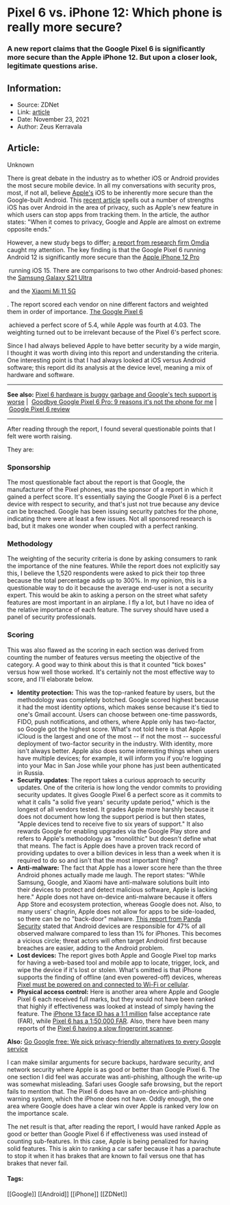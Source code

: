 # Pixel 6 vs. iPhone 12: Which phone is really more secure?
### A new report claims that the Google Pixel 6 is significantly more secure than the Apple iPhone 12. But upon a closer look, legitimate questions arise.

## Information:
+ Source: ZDNet
+ Link: [article](https://www.zdnet.com/article/dissecting-the-pixel-6-vs-iphone-security-debate/)
+ Date: November 23, 2021
+ Author: Zeus Kerravala


## Article:
Unknown


There is great debate in the industry as to whether iOS or Android provides the most secure mobile device. In all my conversations with security pros, most, if not all, believe [Apple's](https://www.apple.com/) iOS to be inherently more secure than the Google-built Android. This [recent article](https://www.xda-developers.com/ios-better-operating-system-android/) spells out a number of strengths iOS has over Android in the area of privacy, such as Apple's new feature in which users can stop apps from tracking them. In the article, the author states: "When it comes to privacy, Google and Apple are almost on extreme opposite ends." 

However, a new study begs to differ; [a report from research firm Omdia](https://omdia.tech.informa.com/commissioned-research/articles/omdia-consumer-mobile-security-scorecard) caught my attention. The key finding is that the Google Pixel 6 running Android 12 is significantly more secure than the [Apple iPhone 12 Pro](https://shop-links.co/link/?url=https%3A%2F%2Fwww.bestbuy.com%2Fsite%2Fsearchpage.jsp%3Fst%3Diphone12pro%26_dyncharset%3DUTF-8%26_dynSessConf%3D%26id%3Dpcat17071%26type%3Dpage%26sc%3DGlobal%26cp%3D1%26nrp%3D%26sp%3D%26qp%3D%26list%3Dn%26af%3Dtrue%26iht%3Dy%26usc%3DAll%2BCategories%26ks%3D960%26keys%3Dkeys&publisher_slug=cnet&article_name=pixel%206%20vs.%20iphone%2012%3A%20which%20phone%20is%20really%20more%20secure%3F&article_url=https%3A%2F%2Fwww.zdnet.com%2Farticle%2Fdissecting-the-pixel-6-vs-iphone-security-debate%2F&exclusive=1&u1=zd-__COM_CLICK_ID__-dtp) 
 
  running iOS 15. There are comparisons to two other Android-based phones: the [Samsung Galaxy S21 Ultra](https://shop-links.co/link/?url=https%3A%2F%2Fwww.samsung.com%2Fus%2Fsmartphones%2Fgalaxy-s21-5g%2Fbuy%2Fgalaxy-s21-ultra-5g-128gb-unlocked-sm-g998uzkaxaa%2F%3Flink%3Dgalaxy-s21-ultra-5g%2F&publisher_slug=cnet&article_name=pixel%206%20vs.%20iphone%2012%3A%20which%20phone%20is%20really%20more%20secure%3F&article_url=https%3A%2F%2Fwww.zdnet.com%2Farticle%2Fdissecting-the-pixel-6-vs-iphone-security-debate%2F&exclusive=1&u1=zd-__COM_CLICK_ID__-dtp) 
 
  and the [Xiaomi Mi 11 5G](https://assoc-redirect.amazon.com/g/r/https://www.amazon.com/Xiaomi-Factory-Unlocked-Compatible-International/dp/B093HFF5FR?tag=zd-buy-button-20&ascsubtag=__COM_CLICK_ID__%7C8c214ff5-d42c-4cac-ab61-8f00a35b903b%7Cdtp) 
 
 . The report scored each vendor on nine different factors and weighted them in order of importance. [The Google Pixel 6](https://store.google.com/us/config/pixel_6?hl=en-US) 
 
  achieved a perfect score of 5.4, while Apple was fourth at 4.03. The weighting turned out to be irrelevant because of the Pixel 6's perfect score.

Since I had always believed Apple to have better security by a wide margin, I thought it was worth diving into this report and understanding the criteria. One interesting point is that I had always looked at iOS versus Android software; this report did its analysis at the device level, meaning a mix of hardware and software. 



---

**See also:** [Pixel 6 hardware is buggy garbage and Google's tech support is worse](https://www.zdnet.com/article/the-google-pixel-6-hardware-is-buggy-garbage-and-the-companys-tech-support-is-worse/) |  [Goodbye Google Pixel 6 Pro: 9 reasons it's not the phone for me](https://www.zdnet.com/article/goodbye-google-pixel-6-pro-nine-reasons-its-not-the-phone-for-me/) | [Google Pixel 6 review](https://www.zdnet.com/article/google-pixel-6-pro-review-googles-best-smartphone-yet-but-is-it-enough/) 



---

After reading through the report, I found several questionable points that I felt were worth raising. 

They are: 

### **Sponsorship**

The most questionable fact about the report is that Google, the manufacturer of the Pixel phones, was the sponsor of a report in which it gained a perfect score. It's essentially saying the Google Pixel 6 is a perfect device with respect to security, and that's just not true because any device can be breached. Google has been issuing security patches for the phone, indicating there were at least a few issues. Not all sponsored research is bad, but it makes one wonder when coupled with a perfect ranking. 

### **Methodology**






The weighting of the security criteria is done by asking consumers to rank the importance of the nine features. While the report does not explicitly say this, I believe the 1,520 respondents were asked to pick their top three because the total percentage adds up to 300%. In my opinion, this is a questionable way to do it because the average end-user is not a security expert. This would be akin to asking a person on the street what safety features are most important in an airplane. I fly a lot, but I have no idea of the relative importance of each feature. The survey should have used a panel of security professionals. 

### **Scoring**

This was also flawed as the scoring in each section was derived from counting the number of features versus meeting the objective of the category. A good way to think about this is that it counted "tick boxes" versus how well those worked. It's certainly not the most effective way to score, and I'll elaborate below. 

* **Identity protection:** This was the top-ranked feature by users, but the methodology was completely botched. Google scored highest because it had the most identity options, which makes sense because it's tied to one's Gmail account. Users can choose between one-time passwords, FIDO, push notifications, and others, where Apple only has two-factor, so Google got the highest score. What's not told here is that Apple iCloud is the largest and one of the most -- if not the most -- successful deployment of two-factor security in the industry. With identity, more isn't always better. Apple also does some interesting things when users have multiple devices; for example, it will inform you if you're logging into your Mac in San Jose while your phone has just been authenticated in Russia.
* **Security updates**: The report takes a curious approach to security updates. One of the criteria is how long the vendor commits to providing security updates. It gives Google Pixel 6 a perfect score as it commits to what it calls "a solid five years' security update period," which is the longest of all vendors tested. It grades Apple more harshly because it does not document how long the support period is but then states, "Apple devices tend to receive five to six years of support." It also rewards Google for enabling upgrades via the Google Play store and refers to Apple's methodology as "monolithic" but doesn't define what that means. The fact is Apple does have a proven track record of providing updates to over a billion devices in less than a week when it is required to do so and isn't that the most important thing?
* **Anti-malware:** The fact that Apple has a lower score here than the three Android phones actually made me laugh. The report states: "While Samsung, Google, and Xiaomi have anti-malware solutions built into their devices to protect and detect malicious software, Apple is lacking here." Apple does not have on-device anti-malware because it offers App Store and ecosystem protection, whereas Google does not. Also, to many users' chagrin, Apple does not allow for apps to be side-loaded, so there can be no "back-door" malware. [This report from Panda Security](https://www.pandasecurity.com/en/mediacenter/mobile-security/android-more-infected-than-ios/) stated that Android devices are responsible for 47% of all observed malware compared to less than 1% for iPhones. This becomes a vicious circle; threat actors will often target Android first because breaches are easier, adding to the Android problem.
* **Lost devices:** The report gives both Apple and Google Pixel top marks for having a web-based tool and mobile app to locate, trigger, lock, and wipe the device if it's lost or stolen. What's omitted is that iPhone supports the finding of offline (and even powered-off) devices, whereas [Pixel must be powered on and connected to Wi-Fi or cellular](https://support.google.com/pixelphone/answer/9338817?hl=en).
* **Physical access control:** Here is another area where Apple and Google Pixel 6 each received full marks, but they would not have been ranked that highly if effectiveness was looked at instead of simply having the feature. The [iPhone 13 face ID has a 1:1 million](https://support.apple.com/guide/security/touch-id-face-id-passcodes-and-passwords-sec9479035f1/web) false acceptance rate (FAR), while [Pixel 6 has a 1:50,000 FAR](https://source.android.com/security/biometric/measure#tiered-authentication). Also, there have been many reports of the [Pixel 6 having a slow fingerprint scanner](https://www.engadget.com/google-pixel-6-slow-fingerprint-sensor-195023475.html).

**Also:** [Go Google free: We pick privacy-friendly alternatives to every Google service](https://www.zdnet.com/article/goodbye-google-why-and-how-to-take-back-your-privacy/)

I can make similar arguments for secure backups, hardware security, and network security where Apple is as good or better than Google Pixel 6. The one section I did feel was accurate was anti-phishing, although the write-up was somewhat misleading. Safari uses Google safe browsing, but the report fails to mention that. The Pixel 6 does have an on-device anti-phishing warning system, which the iPhone does not have. Oddly enough, the one area where Google does have a clear win over Apple is ranked very low on the importance scale. 


The net result is that, after reading the report, I would have ranked Apple as good or better than Google Pixel 6 if effectiveness was used instead of counting sub-features. In this case, Apple is being penalized for having solid features. This is akin to ranking a car safer because it has a parachute to stop it when it has brakes that are known to fail versus one that has brakes that never fail. 





#### Tags:
[[Google]] [[Android]] [[iPhone]] [[ZDNet]]
